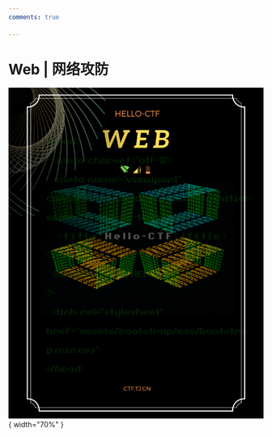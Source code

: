 ```yaml
---
comments: true

---
```


# Web | 网络攻防

<div class="center-table" markdown>

![Web](../assets/covers/Web.png){ width="70%" }

</div>